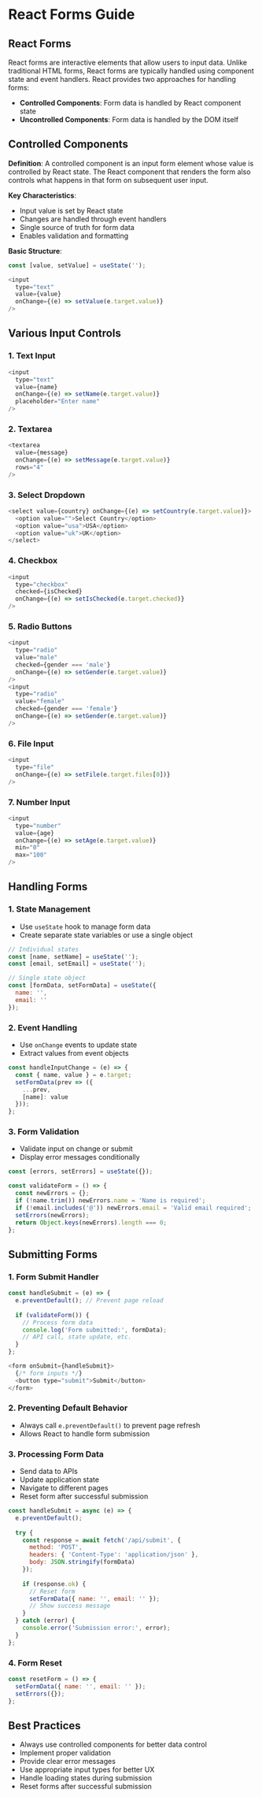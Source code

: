 # React Forms Guide

## React Forms

React forms are interactive elements that allow users to input data. Unlike traditional HTML forms, React forms are typically handled using component state and event handlers. React provides two approaches for handling forms:
- **Controlled Components**: Form data is handled by React component state
- **Uncontrolled Components**: Form data is handled by the DOM itself

## Controlled Components

**Definition**: A controlled component is an input form element whose value is controlled by React state. The React component that renders the form also controls what happens in that form on subsequent user input.

**Key Characteristics**:
- Input value is set by React state
- Changes are handled through event handlers
- Single source of truth for form data
- Enables validation and formatting

**Basic Structure**:
```javascript
const [value, setValue] = useState('');

<input 
  type="text" 
  value={value} 
  onChange={(e) => setValue(e.target.value)} 
/>
```

## Various Input Controls

### 1. **Text Input**
```javascript
<input 
  type="text" 
  value={name} 
  onChange={(e) => setName(e.target.value)} 
  placeholder="Enter name"
/>
```

### 2. **Textarea**
```javascript
<textarea 
  value={message} 
  onChange={(e) => setMessage(e.target.value)}
  rows="4"
/>
```

### 3. **Select Dropdown**
```javascript
<select value={country} onChange={(e) => setCountry(e.target.value)}>
  <option value="">Select Country</option>
  <option value="usa">USA</option>
  <option value="uk">UK</option>
</select>
```

### 4. **Checkbox**
```javascript
<input 
  type="checkbox" 
  checked={isChecked} 
  onChange={(e) => setIsChecked(e.target.checked)}
/>
```

### 5. **Radio Buttons**
```javascript
<input 
  type="radio" 
  value="male" 
  checked={gender === 'male'} 
  onChange={(e) => setGender(e.target.value)}
/>
<input 
  type="radio" 
  value="female" 
  checked={gender === 'female'} 
  onChange={(e) => setGender(e.target.value)}
/>
```

### 6. **File Input**
```javascript
<input 
  type="file" 
  onChange={(e) => setFile(e.target.files[0])}
/>
```

### 7. **Number Input**
```javascript
<input 
  type="number" 
  value={age} 
  onChange={(e) => setAge(e.target.value)}
  min="0" 
  max="100"
/>
```

## Handling Forms

### 1. **State Management**
- Use `useState` hook to manage form data
- Create separate state variables or use a single object

```javascript
// Individual states
const [name, setName] = useState('');
const [email, setEmail] = useState('');

// Single state object
const [formData, setFormData] = useState({
  name: '',
  email: ''
});
```

### 2. **Event Handling**
- Use `onChange` events to update state
- Extract values from event objects

```javascript
const handleInputChange = (e) => {
  const { name, value } = e.target;
  setFormData(prev => ({
    ...prev,
    [name]: value
  }));
};
```

### 3. **Form Validation**
- Validate input on change or submit
- Display error messages conditionally

```javascript
const [errors, setErrors] = useState({});

const validateForm = () => {
  const newErrors = {};
  if (!name.trim()) newErrors.name = 'Name is required';
  if (!email.includes('@')) newErrors.email = 'Valid email required';
  setErrors(newErrors);
  return Object.keys(newErrors).length === 0;
};
```

## Submitting Forms

### 1. **Form Submit Handler**
```javascript
const handleSubmit = (e) => {
  e.preventDefault(); // Prevent page reload
  
  if (validateForm()) {
    // Process form data
    console.log('Form submitted:', formData);
    // API call, state update, etc.
  }
};

<form onSubmit={handleSubmit}>
  {/* form inputs */}
  <button type="submit">Submit</button>
</form>
```

### 2. **Preventing Default Behavior**
- Always call `e.preventDefault()` to prevent page refresh
- Allows React to handle form submission

### 3. **Processing Form Data**
- Send data to APIs
- Update application state
- Navigate to different pages
- Reset form after successful submission

```javascript
const handleSubmit = async (e) => {
  e.preventDefault();
  
  try {
    const response = await fetch('/api/submit', {
      method: 'POST',
      headers: { 'Content-Type': 'application/json' },
      body: JSON.stringify(formData)
    });
    
    if (response.ok) {
      // Reset form
      setFormData({ name: '', email: '' });
      // Show success message
    }
  } catch (error) {
    console.error('Submission error:', error);
  }
};
```

### 4. **Form Reset**
```javascript
const resetForm = () => {
  setFormData({ name: '', email: '' });
  setErrors({});
};
```

## Best Practices

- Always use controlled components for better data control
- Implement proper validation
- Provide clear error messages
- Use appropriate input types for better UX
- Handle loading states during submission
- Reset forms after successful submission